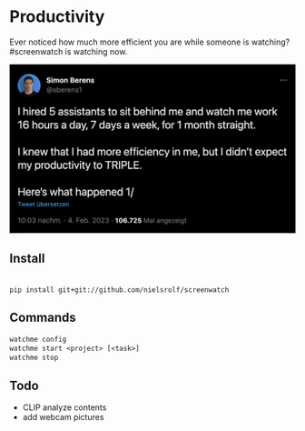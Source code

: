 # Productivity
Ever noticed how much more efficient you are while someone is watching? #screenwatch is watching now.

[![motivation](img/motivation.png)](https://twitter.com/sberens1/status/1621977693620432896)

## Install
```

pip install git+git://github.com/nielsrolf/screenwatch
```


## Commands
```
watchme config
watchme start <project> [<task>]
watchme stop
```


## Todo
- CLIP analyze contents
- add webcam pictures
